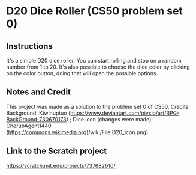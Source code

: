 # D20 Dice Roller (CS50 problem set 0)

## Instructions
It's a simple D20 dice roller. You can start rolling and stop on a random number from 1 to 20. It's also possible to choose the dice color by clicking on the color button, doing that will open the possible options.

## Notes and Credit
This project was made as a solution to the problem set 0 of CS50. Credits: Background: Kiwinuptuo (https://www.deviantart.com/oivxio/art/RPG-BackGround-730670173) ; Dice icon (changes were made): CherubAgent1440 (https://commons.wikimedia.org)/wiki/File:D20_icon.png).

## Link to the Scratch project

https://scratch.mit.edu/projects/737682610/